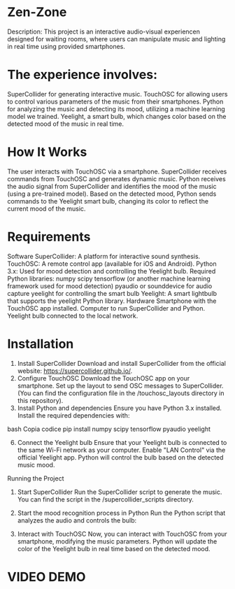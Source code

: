 # Zen-Zone
Description:
This project is an interactive audio-visual experiencen designed for waiting rooms, where users can manipulate music and lighting in real time using provided smartphones. 
# The experience involves:
SuperCollider for generating interactive music.
TouchOSC for allowing users to control various parameters of the music from their smartphones.
Python for analyzing the music and detecting its mood, utilizing a machine learning model we trained.
Yeelight, a smart bulb, which changes color based on the detected mood of the music in real time.
# How It Works
The user interacts with TouchOSC via a smartphone.
SuperCollider receives commands from TouchOSC and generates dynamic music.
Python receives the audio signal from SuperCollider and identifies the mood of the music (using a pre-trained model).
Based on the detected mood, Python sends commands to the Yeelight smart bulb, changing its color to reflect the current mood of the music.
# Requirements
Software
SuperCollider: A platform for interactive sound synthesis.
TouchOSC: A remote control app (available for iOS and Android).
Python 3.x: Used for mood detection and controlling the Yeelight bulb.
Required Python libraries:
numpy
scipy
tensorflow (or another machine learning framework used for mood detection)
pyaudio or sounddevice for audio capture
yeelight for controlling the smart bulb
Yeelight: A smart lightbulb that supports the yeelight Python library.
Hardware
Smartphone with the TouchOSC app installed.
Computer to run SuperCollider and Python.
Yeelight bulb connected to the local network.

# Installation
1. Install SuperCollider
Download and install SuperCollider from the official website: https://supercollider.github.io/.
2. Configure TouchOSC
Download the TouchOSC app on your smartphone.
Set up the layout to send OSC messages to SuperCollider. (You can find the configuration file in the /touchosc_layouts directory in this repository).
3. Install Python and dependencies
Ensure you have Python 3.x installed. Install the required dependencies with:

bash
Copia codice
pip install numpy scipy tensorflow pyaudio yeelight

6. Connect the Yeelight bulb
Ensure that your Yeelight bulb is connected to the same Wi-Fi network as your computer. Enable "LAN Control" via the official Yeelight app. Python will control the bulb based on the detected music mood.

Running the Project
1. Start SuperCollider
Run the SuperCollider script to generate the music. You can find the script in the /supercollider_scripts directory.

2. Start the mood recognition process in Python
Run the Python script that analyzes the audio and controls the bulb:

3. Interact with TouchOSC
Now, you can interact with TouchOSC from your smartphone, modifying the music parameters. Python will update the color of the Yeelight bulb in real time based on the detected mood.


# VIDEO DEMO

